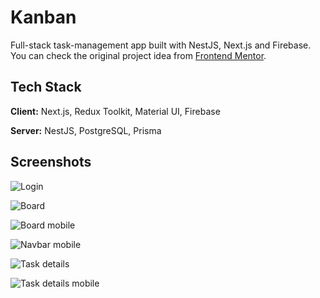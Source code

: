 
# Kanban

Full-stack task-management app built with NestJS, Next.js and Firebase.
You can check the original project idea from [Frontend Mentor](https://www.frontendmentor.io/challenges/kanban-task-management-web-app-wgQLt-HlbB).


## Tech Stack

**Client:** Next.js, Redux Toolkit, Material UI, Firebase

**Server:** NestJS, PostgreSQL, Prisma


## Screenshots

![Login](https://i.postimg.cc/gcx3zhpc/Screen-Shot-2022-10-27-at-10-35-46.png)

![Board](https://i.postimg.cc/YCzWnf6R/Screen-Shot-2022-10-27-at-10-36-33.png)

![Board mobile](https://i.postimg.cc/7Y777ybp/Screen-Shot-2022-10-27-at-10-37-06.png)

![Navbar mobile](https://i.postimg.cc/ry7xKpy1/Screen-Shot-2022-10-27-at-10-37-34.png)

![Task details](https://i.postimg.cc/8CkrqJwS/Screen-Shot-2022-10-27-at-10-38-01.png)

![Task details mobile](https://i.postimg.cc/RZBtLbHq/Screen-Shot-2022-10-27-at-10-38-13.png)
